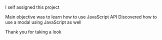 I self assigned this project

Main objective was to learn how to use JavaScript API
Discovered how to use a modal using JavaScript as well

Thank you for taking a look
